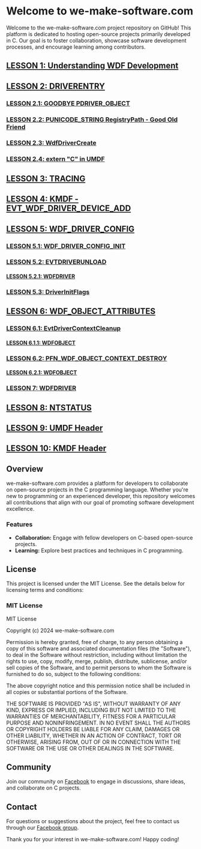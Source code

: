 # Welcome to we-make-software.com

Welcome to the we-make-software.com project repository on GitHub! This platform is dedicated to hosting open-source projects primarily developed in C. Our goal is to foster collaboration, showcase software development processes, and encourage learning among contributors.

## [LESSON 1: Understanding WDF Development](https://www.facebook.com/share/p/StRA3FKjebzdCWTd/)

## [LESSON 2: DRIVERENTRY](https://www.facebook.com/share/p/7x2f6caEv7hHCjbz/)

### [LESSON 2.1: GOODBYE PDRIVER_OBJECT](https://www.facebook.com/share/p/id8vmWV2dRH2Pdqx/)

### [LESSON 2.2: PUNICODE_STRING RegistryPath - Good Old Friend](https://www.facebook.com/share/p/iZcx8jyfi7KweDw9/)

### [LESSON 2.3: WdfDriverCreate](https://www.facebook.com/share/p/6y53Foae6VviLG8R/)

### [LESSON 2.4: extern "C" in UMDF](https://www.facebook.com/share/p/UsirSBFyokajNbrQ/)

## [LESSON 3: TRACING](https://www.facebook.com/share/p/tpfY4taE6JvVkYMb/)

## [LESSON 4: KMDF - EVT_WDF_DRIVER_DEVICE_ADD](https://www.facebook.com/share/p/h8A9rRCYshGzAAUT/)

## [LESSON 5: WDF_DRIVER_CONFIG](https://www.facebook.com/share/p/Z1vFkaFxHbfaU5Jk/)

### [LESSON 5.1: WDF_DRIVER_CONFIG_INIT](https://www.facebook.com/share/p/ikVcPXTz9W4FSnYM/)

### [LESSON 5.2: EVTDRIVERUNLOAD](https://www.facebook.com/share/p/jzWZFe8iRxCAJS6R/)

#### [LESSON 5.2.1: WDFDRIVER](https://www.facebook.com/share/p/9Vim2ke2YujJAztE/)

### [LESSON 5.3: DriverInitFlags](https://www.facebook.com/share/p/tMnD5FHGLC4N17fL/)

## [LESSON 6: WDF_OBJECT_ATTRIBUTES](https://www.facebook.com/share/p/xZwF8o3ZW9bgff3r/)

### [LESSON 6.1: EvtDriverContextCleanup](https://www.facebook.com/share/p/MZKBUADsBDUFgL2x/)

#### [LESSON 6.1.1: WDFOBJECT](https://www.facebook.com/share/p/2zTJzviUEZKuHJv6/)

### [LESSON 6.2: PFN_WDF_OBJECT_CONTEXT_DESTROY](https://www.facebook.com/share/p/5HoYmT44GXndxKxH/)

#### [LESSON 6.2.1: WDFOBJECT](https://www.facebook.com/share/p/BYX9cDFs3YKyXHBH/)

### [LESSON 7: WDFDRIVER](https://www.facebook.com/share/p/VEqZ95VSSMKV9cci/)

## [LESSON 8: NTSTATUS](https://www.facebook.com/share/p/QdcpQ5tQnoadQmsu/)

## [LESSON 9: UMDF Header](https://www.facebook.com/share/p/ZHwaNa7YXbrjyPh6/)

## [LESSON 10: KMDF Header](https://www.facebook.com/share/p/VtdFgpx6fThhhsKS/)

## Overview

we-make-software.com provides a platform for developers to collaborate on open-source projects in the C programming language. Whether you're new to programming or an experienced developer, this repository welcomes all contributions that align with our goal of promoting software development excellence.

### Features

- **Collaboration:** Engage with fellow developers on C-based open-source projects.
- **Learning:** Explore best practices and techniques in C programming.

## License

This project is licensed under the MIT License. See the details below for licensing terms and conditions:

### MIT License

MIT License

Copyright (c) 2024 we-make-software.com

Permission is hereby granted, free of charge, to any person obtaining a copy
of this software and associated documentation files (the "Software"), to deal
in the Software without restriction, including without limitation the rights
to use, copy, modify, merge, publish, distribute, sublicense, and/or sell
copies of the Software, and to permit persons to whom the Software is
furnished to do so, subject to the following conditions:

The above copyright notice and this permission notice shall be included in all
copies or substantial portions of the Software.

THE SOFTWARE IS PROVIDED "AS IS", WITHOUT WARRANTY OF ANY KIND, EXPRESS OR
IMPLIED, INCLUDING BUT NOT LIMITED TO THE WARRANTIES OF MERCHANTABILITY,
FITNESS FOR A PARTICULAR PURPOSE AND NONINFRINGEMENT. IN NO EVENT SHALL THE
AUTHORS OR COPYRIGHT HOLDERS BE LIABLE FOR ANY CLAIM, DAMAGES OR OTHER
LIABILITY, WHETHER IN AN ACTION OF CONTRACT, TORT OR OTHERWISE, ARISING FROM,
OUT OF OR IN CONNECTION WITH THE SOFTWARE OR THE USE OR OTHER DEALINGS IN THE
SOFTWARE.

## Community

Join our community on [Facebook](https://www.facebook.com/groups/promoclaimsorclaimspromo/) to engage in discussions, share ideas, and collaborate on C projects.

## Contact

For questions or suggestions about the project, feel free to contact us through our [Facebook group](https://www.facebook.com/groups/promoclaimsorclaimspromo/).

Thank you for your interest in we-make-software.com! Happy coding!
